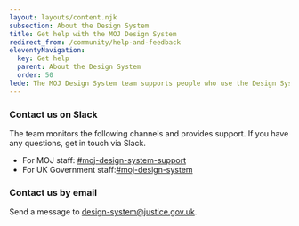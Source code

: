 ```yaml
---
layout: layouts/content.njk
subsection: About the Design System
title: Get help with the MOJ Design System
redirect_from: /community/help-and-feedback
eleventyNavigation:
  key: Get help
  parent: About the Design System
  order: 50
lede: The MOJ Design System team supports people who use the Design System. Contact us to ask for help.
---
```


### Contact us on Slack

The team monitors the following channels and provides support. If you have any questions, get in touch via Slack.

- For MOJ staff: [#moj-design-system-support](https://moj.enterprise.slack.com/archives/CH5RUSB27)
- For UK Government staff:[#moj-design-system](https://ukgovernmentdigital.slack.com/archives/CJ6QDRDGC)

### Contact us by email

Send a message to [design-system@justice.gov.uk](mailto:design-system@justice.gov.uk).
